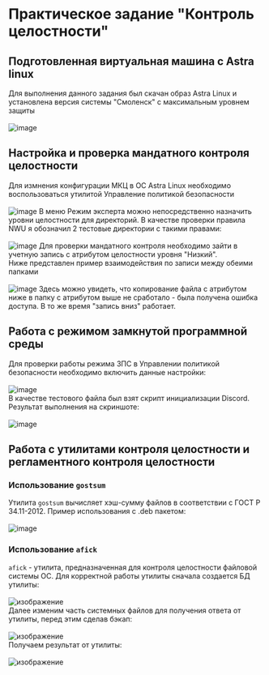 # Практическое задание "Контроль целостности"
## Подготовленная виртуальная машина с Astra linux
Для выполнения данного задания был скачан образ Astra Linux и установлена версия системы "Смоленск" с максимальным уровнем защиты<br /><br />
![image](https://github.com/Z-xel/TOIB/assets/70752907/22542e10-cff2-4dbb-bfe1-1ee971d5daf4)
## Настройка и проверка мандатного контроля целостности
Для измнения конфигурации МКЦ в ОС Astra Linux необходимо воспользоваться утилитой Управление политикой безопасности<br /><br />
![image](https://github.com/Z-xel/TOIB/assets/70752907/a062a89e-26bb-4373-a154-c3aa2eb45980)
В меню Режим эксперта можно непосредственно назначить уровни целостности для директорий. В качестве проверки правила NWU я обозначил 2 тестовые директории с такими правами:<br /><br />
![image](https://github.com/Z-xel/TOIB/assets/70752907/ac80b435-5f0e-425b-86ef-0db34014599b)
Для проверки мандатного контроля необходимо зайти в учетную запись с атрибутом целостности уровня "Низкий".<br />
Ниже представлен пример взаимодействия по записи между обеими папками<br /><br />
![image](https://github.com/Z-xel/TOIB/assets/70752907/4324e6c0-97e6-40a9-a81b-f7c734910787)
Здесь можно увидеть, что копирование файла с атрибутом ниже в папку с атрибутом выше не сработало - была получена ошибка доступа. В то же время "запись вниз" работает.
## Работа с режимом замкнутой программной среды
Для проверки работы режима ЗПС в Управлении политикой безопасности необходимо включить данные настройки:<br /><br />
![image](https://github.com/Z-xel/TOIB/assets/70752907/991ee9a5-2daa-4cab-8192-b6229341d3c1)<br />
В качестве тестового файла был взят скрипт инициализации Discord. Результат выполнения на скриншоте:<br /><br />
![image](https://github.com/Z-xel/TOIB/assets/70752907/25b5e2ce-76d0-4ff0-94cc-1df029680576)
## Работа с утилитами контроля целостности и регламентного контроля целостности
### Использование `gostsum`
Утилита `gostsum` вычисляет хэш-сумму файлов в соответствии с ГОСТ Р 34.11-2012. Пример использования с .deb пакетом:<br /><br />
![image](https://github.com/Z-xel/TOIB/assets/70752907/54e39eb0-efd0-4435-83bb-fc6778106f2a)
### Использование `afick`
`afick` - утилита, предназначенная для контроля целостности файловой системы ОС. Для корректной работы утилиты сначала создается БД утилиты:<br /><br />
![изображение](https://github.com/kirasir1/toib_prak/assets/13931629/194b9811-8df0-480e-b965-f9f8ccdcfd3d)<br />
Далее изменим часть системных файлов для получения ответа от утилиты, перед этим сделав бэкап:<br /><br />
![изображение](https://github.com/kirasir1/toib_prak/assets/13931629/42844996-839a-4a3a-8b71-da86431ecc26)<br />
Получаем результат от утилиты:<br /><br />
![изображение](https://github.com/kirasir1/toib_prak/assets/13931629/e4572623-ba08-4c70-82ca-03635c309392)<br />


